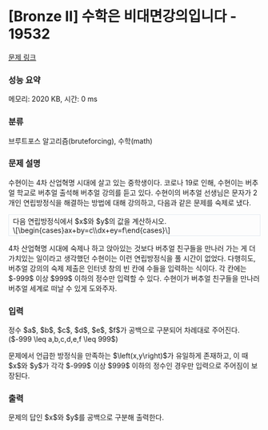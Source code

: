 # [Bronze Ⅱ] 수학은 비대면강의입니다 - 19532

[문제 링크](https://www.acmicpc.net/problem/19532) 

### 성능 요약

메모리: 2020 KB, 시간: 0 ms

### 분류

브루트포스 알고리즘(bruteforcing), 수학(math)

### 문제 설명

<p>수현이는 4차 산업혁명 시대에 살고 있는 중학생이다. 코로나 19로 인해, 수현이는 버추얼 학교로 버추얼 출석해 버추얼 강의를 듣고 있다. 수현이의 버추얼 선생님은 문자가 2개인 연립방정식을 해결하는 방법에 대해 강의하고, 다음과 같은 문제를 숙제로 냈다.</p>

<div style="border: 1px solid #e4e9f0; padding: 2px 8px;">다음 연립방정식에서 $x$와 $y$의 값을 계산하시오.<br>
\[\begin{cases}ax+by=c\\dx+ey=f\end{cases}\]</div>

<p>4차 산업혁명 시대에 숙제나 하고 앉아있는 것보다 버추얼 친구들을 만나러 가는 게 더 가치있는 일이라고 생각했던 수현이는 이런 연립방정식을 풀 시간이 없었다. 다행히도, 버추얼 강의의 숙제 제출은 인터넷 창의 빈 칸에 수들을 입력하는 식이다. 각 칸에는 $-999$ 이상 $999$ 이하의 정수만 입력할 수 있다. 수현이가 버추얼 친구들을 만나러 버추얼 세계로 떠날 수 있게 도와주자.</p>

### 입력 

 <p>정수 $a$, $b$, $c$, $d$, $e$, $f$가 공백으로 구분되어 차례대로 주어진다. ($-999 \leq a,b,c,d,e,f \leq 999$)</p>

<p>문제에서 언급한 방정식을 만족하는 $\left(x,y\right)$가 유일하게 존재하고, 이 때 $x$와 $y$가 각각 $-999$ 이상 $999$ 이하의 정수인 경우만 입력으로 주어짐이 보장된다.</p>

### 출력 

 <p>문제의 답인 $x$와 $y$를 공백으로 구분해 출력한다.</p>
